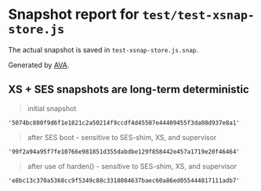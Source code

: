 # Snapshot report for `test/test-xsnap-store.js`

The actual snapshot is saved in `test-xsnap-store.js.snap`.

Generated by [AVA](https://avajs.dev).

## XS + SES snapshots are long-term deterministic

> initial snapshot

    '5074bc800f9d6f1e1821c2a50214f9ccdf4d45507e44409455f3da08d937e8a1'

> after SES boot - sensitive to SES-shim, XS, and supervisor

    '99f2a94a95f7fe10766e981851d355dabdbe129f858442e457a1719e20f46464'

> after use of harden() - sensitive to SES-shim, XS, and supervisor

    'e8bc13c370a5368cc9f5349c88c3318084637baec60a86ed055444817111adb7'
